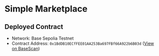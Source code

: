 # Simple Marketplace

## Deployed Contract

- Network: Base Sepolia Testnet
- Contract Address: `0x1BdDB10ECfFEE01AA253Ba697FBf66A922b6B03d` ([View on BaseScan](https://sepolia.basescan.org/address/0x1BdDB10ECfFEE01AA253Ba697FBf66A922b6B03d))